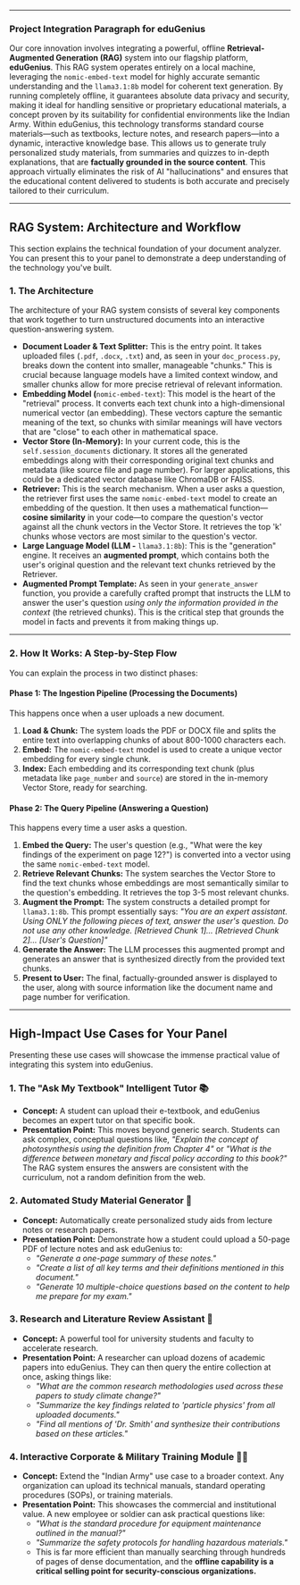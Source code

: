 
---

### Project Integration Paragraph for eduGenius

Our core innovation involves integrating a powerful, offline **Retrieval-Augmented Generation (RAG)** system into our flagship platform, **eduGenius**. This RAG system operates entirely on a local machine, leveraging the `nomic-embed-text` model for highly accurate semantic understanding and the `llama3.1:8b` model for coherent text generation. By running completely offline, it guarantees absolute data privacy and security, making it ideal for handling sensitive or proprietary educational materials, a concept proven by its suitability for confidential environments like the Indian Army. Within eduGenius, this technology transforms standard course materials—such as textbooks, lecture notes, and research papers—into a dynamic, interactive knowledge base. This allows us to generate truly personalized study materials, from summaries and quizzes to in-depth explanations, that are **factually grounded in the source content**. This approach virtually eliminates the risk of AI "hallucinations" and ensures that the educational content delivered to students is both accurate and precisely tailored to their curriculum.

---

## RAG System: Architecture and Workflow

This section explains the technical foundation of your document analyzer. You can present this to your panel to demonstrate a deep understanding of the technology you've built.

### 1\. The Architecture

The architecture of your RAG system consists of several key components that work together to turn unstructured documents into an interactive question-answering system.

- **Document Loader & Text Splitter:** This is the entry point. It takes uploaded files (`.pdf`, `.docx`, `.txt`) and, as seen in your `doc_process.py`, breaks down the content into smaller, manageable "chunks." This is crucial because language models have a limited context window, and smaller chunks allow for more precise retrieval of relevant information.
- **Embedding Model (**`nomic-embed-text`): This model is the heart of the "retrieval" process. It converts each text chunk into a high-dimensional numerical vector (an embedding). These vectors capture the semantic meaning of the text, so chunks with similar meanings will have vectors that are "close" to each other in mathematical space.
- **Vector Store (In-Memory):** In your current code, this is the `self.session_documents` dictionary. It stores all the generated embeddings along with their corresponding original text chunks and metadata (like source file and page number). For larger applications, this could be a dedicated vector database like ChromaDB or FAISS.
- **Retriever:** This is the search mechanism. When a user asks a question, the retriever first uses the same `nomic-embed-text` model to create an embedding of the question. It then uses a mathematical function—**cosine similarity** in your code—to compare the question's vector against all the chunk vectors in the Vector Store. It retrieves the top 'k' chunks whose vectors are most similar to the question's vector.
- **Large Language Model (LLM -** `llama3.1:8b`): This is the "generation" engine. It receives an **augmented prompt**, which contains both the user's original question and the relevant text chunks retrieved by the Retriever.
- **Augmented Prompt Template:** As seen in your `generate_answer` function, you provide a carefully crafted prompt that instructs the LLM to answer the user's question *using only the information provided in the context* (the retrieved chunks). This is the critical step that grounds the model in facts and prevents it from making things up.

---

### 2\. How It Works: A Step-by-Step Flow

You can explain the process in two distinct phases:

#### Phase 1: The Ingestion Pipeline (Processing the Documents)

This happens once when a user uploads a new document.

1. **Load & Chunk:** The system loads the PDF or DOCX file and splits the entire text into overlapping chunks of about 800-1000 characters each.
2. **Embed:** The `nomic-embed-text` model is used to create a unique vector embedding for every single chunk.
3. **Index:** Each embedding and its corresponding text chunk (plus metadata like `page_number` and `source`) are stored in the in-memory Vector Store, ready for searching.

#### Phase 2: The Query Pipeline (Answering a Question)

This happens every time a user asks a question.

1. **Embed the Query:** The user's question (e.g., "What were the key findings of the experiment on page 12?") is converted into a vector using the same `nomic-embed-text` model.
2. **Retrieve Relevant Chunks:** The system searches the Vector Store to find the text chunks whose embeddings are most semantically similar to the question's embedding. It retrieves the top 3-5 most relevant chunks.
3. **Augment the Prompt:** The system constructs a detailed prompt for `llama3.1:8b`. This prompt essentially says: *"You are an expert assistant. Using ONLY the following pieces of text, answer the user's question. Do not use any other knowledge. \[Retrieved Chunk 1\]... \[Retrieved Chunk 2\]... \[User's Question\]"*
4. **Generate the Answer:** The LLM processes this augmented prompt and generates an answer that is synthesized directly from the provided text chunks.
5. **Present to User:** The final, factually-grounded answer is displayed to the user, along with source information like the document name and page number for verification.

---

## High-Impact Use Cases for Your Panel

Presenting these use cases will showcase the immense practical value of integrating this system into eduGenius.

### 1\. The "Ask My Textbook" Intelligent Tutor 📚

- **Concept:** A student can upload their e-textbook, and eduGenius becomes an expert tutor on that specific book.
- **Presentation Point:** This moves beyond generic search. Students can ask complex, conceptual questions like, *"Explain the concept of photosynthesis using the definition from Chapter 4"* or *"What is the difference between monetary and fiscal policy according to this book?"* The RAG system ensures the answers are consistent with the curriculum, not a random definition from the web.

### 2\. Automated Study Material Generator 📝

- **Concept:** Automatically create personalized study aids from lecture notes or research papers.
- **Presentation Point:** Demonstrate how a student could upload a 50-page PDF of lecture notes and ask eduGenius to:
  - *"Generate a one-page summary of these notes."*
  - *"Create a list of all key terms and their definitions mentioned in this document."*
  - *"Generate 10 multiple-choice questions based on the content to help me prepare for my exam."*

### 3\. Research and Literature Review Assistant 🔬

- **Concept:** A powerful tool for university students and faculty to accelerate research.
- **Presentation Point:** A researcher can upload dozens of academic papers into eduGenius. They can then query the entire collection at once, asking things like:
  - *"What are the common research methodologies used across these papers to study climate change?"*
  - *"Summarize the key findings related to 'particle physics' from all uploaded documents."*
  - *"Find all mentions of 'Dr. Smith' and synthesize their contributions based on these articles."*

### 4\. Interactive Corporate & Military Training Module 👩‍✈️

- **Concept:** Extend the "Indian Army" use case to a broader context. Any organization can upload its technical manuals, standard operating procedures (SOPs), or training materials.
- **Presentation Point:** This showcases the commercial and institutional value. A new employee or soldier can ask practical questions like:
  - *"What is the standard procedure for equipment maintenance outlined in the manual?"*
  - *"Summarize the safety protocols for handling hazardous materials."*
  - This is far more efficient than manually searching through hundreds of pages of dense documentation, and the **offline capability is a critical selling point for security-conscious organizations.**
